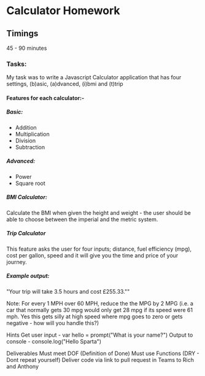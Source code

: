 # Calculator Homework
## Timings
45 - 90 minutes

### Tasks:
My task was to write a Javascript Calculator application that has four settings, (b)asic, (a)dvanced, (i)bmi and (t)trip

#### Features for each calculator:-

##### Basic:
* Addition
* Multiplication
* Division
* Subtraction

##### Advanced:
* Power
* Square root

##### BMI Calculator:
Calculate the BMI when given the height and weight - the user should be able to choose between the imperial and the metric system.

##### Trip Calculator
This feature asks the user for four inputs; distance, fuel efficiency (mpg), cost per gallon, speed and it will give you the time and price of your journey.

##### Example output:
"Your trip will take 3.5 hours and cost £255.33.""

Note: For every 1 MPH over 60 MPH, reduce the the MPG by 2 MPG (i.e. a car that normally gets 30 mpg would only get 28 mpg if its speed were 61 mph. Yes this gets silly at high speed where mpg goes to zero or gets negative - how will you handle this?)

Hints
Get user input - var hello = prompt("What is your name?")
Output to console - console.log("Hello Sparta")

Deliverables
Must meet DOF (Definition of Done)
Must use Functions (DRY - Dont repeat yourself)
Deliver code via link to pull request in Teams to Rich and Anthony
